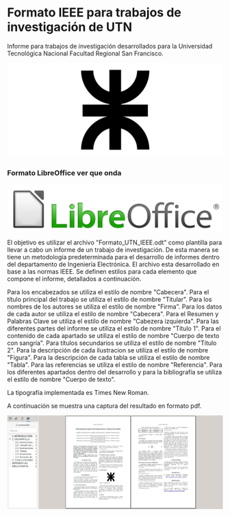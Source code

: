 # Formato IEEE para trabajos de investigación de UTN

Informe para trabajos de investigación desarrollados para la Universidad Tecnológica Nacional Facultad Regional San Francisco.

![UTN](/utn_logo.svg)

### Formato LibreOffice ver que onda

![LibreOffice](/LibreOffice_logo.png)

El objetivo es utilizar el archivo "Formato_UTN_IEEE.odt" como plantilla para llevar a cabo un informe de un trabajo de investigación. De esta manera se tiene un metodología predeterminada para el desarrollo de informes dentro del departamento de Ingeniería Electrónica. El archivo esta desarrollado en base a las normas IEEE. Se definen estilos para cada elemento que compone el informe, detallados a continuación.

Para los encabezados se utiliza el estilo de nombre "Cabecera". Para el título principal del trabajo se utiliza el estilo de nombre "Titular". Para los nombres de los autores se utiliza el estilo de nombre "Firma". Para los datos de cada autor se utiliza el estilo de nombre "Cabecera". Para el Resumen y Palabras Clave se utiliza el estilo de nombre "Cabezera izquierda". Para las diferentes partes del informe se utiliza el estilo de nombre "Título 1". Para el contenido de cada apartado se utiliza el estilo de nombre "Cuerpo de texto con sangría". Para títulos secundarios se utiliza el estilo de nombre "Título 2". Para la descripción de cada ilustracion se utiliza el estilo de nombre "Figura". Para la descripción de cada tabla se utiliza el estilo de nombre "Tabla". Para las referencias se utiliza el estilo de nombre "Referencia". Para los diferentes apartados dentro del desarrollo y para la bibliografía se utiliza el estilo de nombre "Cuerpo de texto".

La tipografía implementada es Times New Roman.

A continuación se muestra una captura del resultado en formato pdf.

![Captura](/C1.png)
